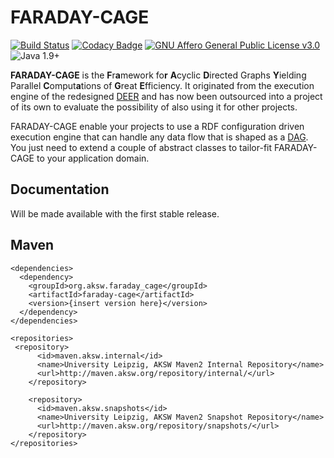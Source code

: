 # FARADAY-CAGE 

[![Build Status](https://travis-ci.org/dice-group/faraday-cage.svg?branch=master)](https://travis-ci.org/dice-group/faraday-cage)
[![Codacy Badge](https://api.codacy.com/project/badge/Grade/b2d1aa91a51f4beab8bd3ed18ba0c729)](https://www.codacy.com/app/kvndrsslr/faraday-cage?utm_source=github.com&amp;utm_medium=referral&amp;utm_content=dice-group/faraday-cage&amp;utm_campaign=Badge_Grade)
[![GNU Affero General Public License v3.0](https://img.shields.io/badge/license-GNU_Affero_General_Public_License_v3.0-blue.svg)](./LICENSE)
![Java 1.9+](https://img.shields.io/badge/java-1.9+-lightgray.svg)

**FARADAY-CAGE** is the **F**r**a**mework fo**r** **A**cyclic **D**irected Graphs **Y**ielding
Parallel **C**omput**a**tions of **G**reat **E**fficiency. It originated from the execution engine
of the redesigned [DEER](https://github.com/dice-group/deer) and has now been outsourced into a
project of its own to evaluate the possibility of also using it for other projects.

FARADAY-CAGE enable your projects to use a RDF configuration driven execution engine that can handle
any data flow that is shaped as a [DAG](https://en.wikipedia.org/wiki/Directed_acyclic_graph).
You just need to extend a couple of abstract classes to tailor-fit FARADAY-CAGE to your application
domain.

## Documentation

Will be made available with the first stable release.

## Maven

```
<dependencies>
  <dependency>
    <groupId>org.aksw.faraday_cage</groupId>
    <artifactId>faraday-cage</artifactId>
    <version>{insert version here}</version>
  </dependency>
</dependencies>

<repositories>
 <repository>
      <id>maven.aksw.internal</id>
      <name>University Leipzig, AKSW Maven2 Internal Repository</name>
      <url>http://maven.aksw.org/repository/internal/</url>
    </repository>

    <repository>
      <id>maven.aksw.snapshots</id>
      <name>University Leipzig, AKSW Maven2 Snapshot Repository</name>
      <url>http://maven.aksw.org/repository/snapshots/</url>
    </repository>
</repositories>
```

